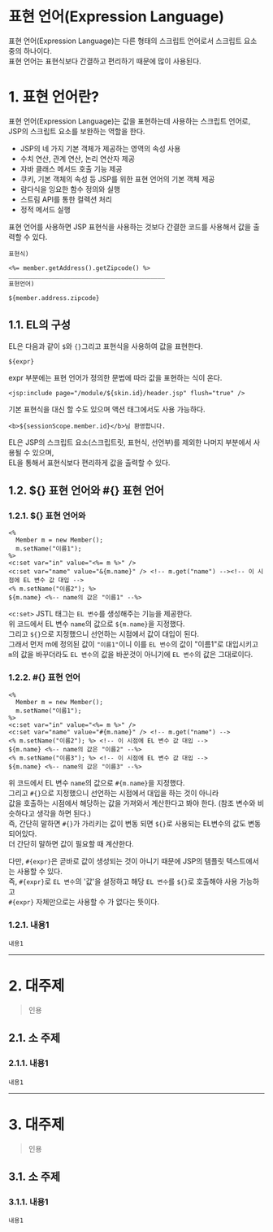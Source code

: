 표현 언어(Expression Language)
=======================
표현 언어(Expression Language)는 다른 형태의 스크립트 언어로서 스크립트 요소 중의 하나이다.  
표현 언어는 표현식보다 간결하고 편리하기 때문에 많이 사용된다.     
# 1. 표현 언어란?
표현 언어(Expression Language)는 값을 표현하는데 사용하는 스크립트 언어로, JSP의 스크립트 요소를 보완하는 역할을 한다.   

* JSP의 네 가지 기본 객체가 제공하는 영역의 속성 사용
* 수치 연산, 관계 연산, 논리 연산자 제공
* 자바 클래스 메서드 호출 기능 제공
* 쿠키, 기본 객체의 속성 등 JSP를 위한 표현 언어의 기본 객체 제공 
* 람다식을 잉요한 함수 정의와 실행  
* 스트림 API를 통한 컬렉션 처리
* 정적 메서드 실행
    
표현 언어를 사용하면 JSP 표현식을 사용하는 것보다 간결한 코드를 사용해서 값을 출력할 수 있다.    
```
표현식)

<%= member.getAddress().getZipcode() %>
___________________________________________
표현언어)

${member.address.zipcode}
```

## 1.1. EL의 구성
EL은 다음과 같이 ```$```와 ```{}```그리고 표현식을 사용하여 값을 표현한다.    
```
${expr}
```
expr 부분에는 표현 언어가 정의한 문법에 따라 값을 표현하는 식이 온다.  
```
<jsp:include page="/module/${skin.id}/header.jsp" flush="true" />
```
기본 표현식을 대신 할 수도 있으며 액션 태그에서도 사용 가능하다.  
```
<b>${sessionScope.member.id}</b>님 환영합니다.  
```  
EL은 JSP의 스크립트 요소(스크립트릿, 표현식, 선언부)를 제외한 나머지 부분에서 사용될 수 있으며,     
EL을 통해서 표현식보다 편리하게 값을 출력할 수 있다.     
        
## 1.2. ${} 표현 언어와 #{} 표현 언어
### 1.2.1. ${} 표현 언어와 
```
<%
  Member m = new Member();
  m.setName("이름1");
%>
<c:set var="in" value="<%= m %>" />
<c:set var="name" value="&{m.name}" /> <!-- m.get("name") --><!-- 이 시점에 EL 변수 값 대입 -->
<% m.setName("이름2"); %>
${m.name} <%-- name의 값은 "이름1" --%>
```
```<c:set>``` JSTL 태그는 ```EL 변수```를 생성해주는 기능을 제공한다.      
위 코드에서 EL 변수 ```name```의 값으로 ```${m.name}```을 지정했다.     
그리고 ```${}```으로 지정했으니 선언하는 시점에서 값이 대입이 된다.     
그래서 먼저 m에 정의된 값이 ```"이름1"```이니 이를 ```EL 변수```의 값이 "이름1"로 대입시키고        
```m```의 값을 바꾸더라도 ```EL 변수```의 값을 바꾼것이 아니기에 ```EL 변수```의 값은 그대로이다.     
   
### 1.2.2. #{} 표현 언어
```
<%
  Member m = new Member();
  m.setName("이름1");
%>
<c:set var="in" value="<%= m %>" />
<c:set var="name" value="#{m.name}" /> <!-- m.get("name") -->
<% m.setName("이름2"); %> <!-- 이 시점에 EL 변수 값 대입 -->
${m.name} <%-- name의 값은 "이름2" --%>
<% m.setName("이름3"); %> <!-- 이 시점에 EL 변수 값 대입 -->
${m.name} <%-- name의 값은 "이름3" --%>
```  
위 코드에서 EL 변수 ```name```의 값으로 ```#{m.name}```을 지정했다.          
그리고 ```#{}```으로 지정했으니 선언하는 시점에서 대입을 하는 것이 아니라       
값을 호출하는 시점에서 해당하는 값을 가져와서 계산한다고 봐야 한다. (참조 변수와 비슷하다고 생각을 하면 된다.)        
즉, 간단히 말하면 ```#{}```가 가리키는 값이 변동 되면 ```${}```로 사용되는 EL변수의 값도 변동되어있다.       
더 간단히 말하면 값이 필요할 때 계산한다.      
       
다만, ```#{expr}```은 곧바로 값이 생성되는 것이 아니기 때문에 JSP의 템플릿 텍스트에서는 사용할 수 있다.    
즉, ```#{expr}```로 ```EL 변수```의 '값'을 설정하고 해당 ```EL 변수```를 ```${}```로 호출해야 사용 가능하고    
```#{expr}``` 자체만으로는 사용할 수 가 없다는 뜻이다.   

### 1.2.1. 내용1
```
내용1
```

***
# 2. 대주제
> 인용
## 2.1. 소 주제
### 2.1.1. 내용1
```
내용1
```   

***
# 3. 대주제
> 인용
## 3.1. 소 주제
### 3.1.1. 내용1
```
내용1
```
